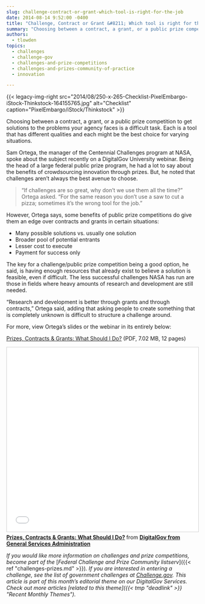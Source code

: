 ```yaml
---
slug: challenge-contract-or-grant-which-tool-is-right-for-the-job
date: 2014-08-14 9:52:00 -0400
title: "Challenge, Contract or Grant &#8211; Which tool is right for the job?"
summary: "Choosing between a contract, a grant, or a public prize competition to get solutions to the problems your agency faces is a difficult task. Each is a tool that has different qualities and each might be the best choice for varying situations."
authors:
  - tlowden
topics:
  - challenges
  - challenge-gov
  - challenges-and-prize-competitions
  - challenges-and-prizes-community-of-practice
  - innovation

---
```


{{< legacy-img-right src="2014/08/250-x-265-Checklist-PixelEmbargo-iStock-Thinkstock-164155765.jpg" alt="Checklist" caption="PixelEmbargo/iStock/Thinkstock" >}}

Choosing between a contract, a grant, or a public prize competition to get solutions to the problems your agency faces is a difficult task. Each is a tool that has different qualities and each might be the best choice for varying situations.

Sam Ortega, the manager of the Centennial Challenges program at NASA, spoke about the subject recently on a DigitalGov University webinar. Being the head of a large federal public prize program, he had a lot to say about the benefits of crowdsourcing innovation through prizes. But, he noted that challenges aren’t always the best avenue to choose.

> “If challenges are so great, why don’t we use them all the time?” Ortega asked. “For the same reason you don’t use a saw to cut a pizza; sometimes it’s the wrong tool for the job.”

However, Ortega says, some benefits of public prize competitions do give them an edge over contracts and grants in certain situations:

  * Many possible solutions vs. usually one solution
  * Broader pool of potential entrants
  * Lesser cost to execute
  * Payment for success only

The key for a challenge/public prize competition being a good option, he said, is having enough resources that already exist to believe a solution is feasible, even if difficult. The less successful challenges NASA has run are those in fields where heavy amounts of research and development are still needed.

“Research and development is better through grants and through contracts,” Ortega said, adding that asking people to create something that is completely unknown is difficult to structure a challenge around.

For more, view Ortega’s slides or the webinar in its entirely below:

[Prizes, Contracts & Grants: What Should I Do?](https://s3.amazonaws.com/digitalgov/_legacy-img/2014/08/Prizes-Contracts-Grants.pdf "Centennial Challenges Program Space Technology Mission Directorate - Prizes, Contracts & Grants: What Should I Do?") (PDF, 7.02 MB, 12 pages)

<iframe src="//www.slideshare.net/slideshow/embed_code/key/bDhlFKAVs4Bj4V" width="595" height="485" frameborder="0" marginwidth="0" marginheight="0" scrolling="no" style="border:1px solid #CCC; border-width:1px; margin-bottom:5px; max-width: 100%;" allowfullscreen> </iframe> <div style="margin-bottom:5px"> <strong> <a href="//www.slideshare.net/DigitalGov/prizes-contracts-grants-digital-gov-tb-corrected-typos-on-slides-1-and-2" title="Slides: Prizes, Contracts &amp; Grants: What Should I Do?" alt="Prizes, Contracts and Grants: What Should I Do?" target="_blank">Prizes, Contracts &amp; Grants: What Should I Do?</a> </strong> from <strong><a href="https://www.slideshare.net/DigitalGov" target="_blank">DigitalGov from General Services Administration</a></strong> </div>

_If you would like more information on challenges and prize competitions, become part of the_ [_Federal Challenge and Prize Community listserv_]({{< ref "challenges-prizes.md" >}})_. If you are interested in entering a challenge, see the list of government challenges at_ [_Challenge.gov_](http://challenge.gov/)_._
_This article is part of this month&#8217;s editorial theme on our DigitalGov Services. Check out more articles [related to this theme]({{< tmp "deadlink" >}} "Recent Monthly Themes")._
